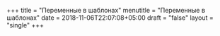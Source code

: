 +++
title = "Переменные в шаблонах"
menutitle = "Переменные в шаблонах"
date = 2018-11-06T22:07:08+05:00
draft = "false"
layout = "single"
+++

